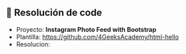## 📌 Resolución de code
- Proyecto: **Instagram Photo Feed with Bootstrap**
- Plantilla: https://github.com/4GeeksAcademy/html-hello
- Resolucion: 